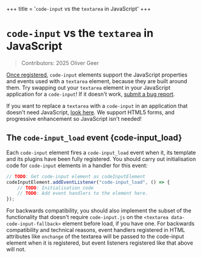 +++
title = '`code-input` vs the `textarea` in JavaScript'
+++

# `code-input` vs the `textarea` in JavaScript

> Contributors: 2025 Oliver Geer

[Once registered](#code-input_load), `code-input` elements support the JavaScript properties and events used with a `textarea` element, because they are built around them. Try swapping out your `textarea` element in your JavaScript application for a `code-input`! If it doesn't work, [submit a bug report](https://github.com/WebCoder49/code-input/issues).

If you want to replace a `textarea` with a `code-input` in an application that doesn't need JavaScript, [look here](../forms). We support HTML5 forms, and progressive enhancement so JavaScript isn't needed!

## The `code-input_load` event {code-input_load}

Each `code-input` element fires a `code-input_load` event when it, its template and its plugins have been fully registered. You should carry out initialisation code for `code-input` elements in a handler for this event:
```javascript
// TODO: Get code-input element as codeInputElement
codeInputElement.addEventListener("code-input_load", () => {
    // TODO: Initialisation code
    // TODO: Add event handlers to the element here.
});
```

For backwards compatibility, you should also implement the subset of the functionality that doesn't require `code-input.js` on the `<textarea data-code-input-fallback>` element before load, if you have one. For backwards compatibility and technical reasons, event handlers registered in HTML attributes like `onchange` of the textarea will be passed to the code-input element when it is registered, but event listeners registered like that above will not.
